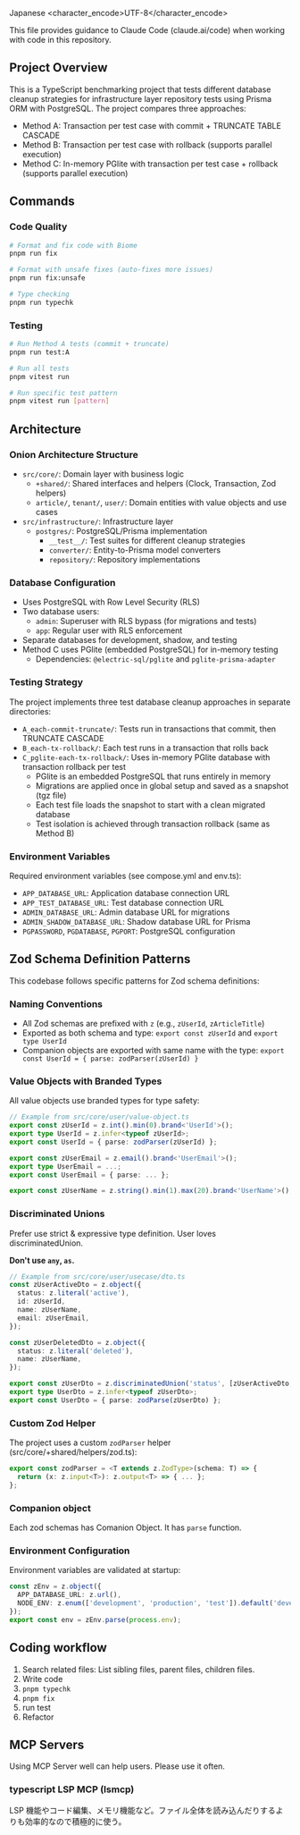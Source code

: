 <lang>Japanese</lang>
<character_encode>UTF-8</character_encode>

This file provides guidance to Claude Code (claude.ai/code) when working with code in this repository.

## Project Overview

This is a TypeScript benchmarking project that tests different database cleanup strategies for infrastructure layer repository tests using Prisma ORM with PostgreSQL. The project compares three approaches:
- Method A: Transaction per test case with commit + TRUNCATE TABLE CASCADE
- Method B: Transaction per test case with rollback (supports parallel execution)
- Method C: In-memory PGlite with transaction per test case + rollback (supports parallel execution)

## Commands

### Code Quality
```bash
# Format and fix code with Biome
pnpm run fix

# Format with unsafe fixes (auto-fixes more issues)
pnpm run fix:unsafe

# Type checking
pnpm run typechk
```

### Testing
```bash
# Run Method A tests (commit + truncate)
pnpm run test:A

# Run all tests
pnpm vitest run

# Run specific test pattern
pnpm vitest run [pattern]
```

## Architecture

### Onion Architecture Structure
- `src/core/`: Domain layer with business logic
  - `+shared/`: Shared interfaces and helpers (Clock, Transaction, Zod helpers)
  - `article/`, `tenant/`, `user/`: Domain entities with value objects and use cases
- `src/infrastructure/`: Infrastructure layer
  - `postgres/`: PostgreSQL/Prisma implementation
    - `__test__/`: Test suites for different cleanup strategies
    - `converter/`: Entity-to-Prisma model converters
    - `repository/`: Repository implementations

### Database Configuration
- Uses PostgreSQL with Row Level Security (RLS)
- Two database users:
  - `admin`: Superuser with RLS bypass (for migrations and tests)
  - `app`: Regular user with RLS enforcement
- Separate databases for development, shadow, and testing
- Method C uses PGlite (embedded PostgreSQL) for in-memory testing
  - Dependencies: `@electric-sql/pglite` and `pglite-prisma-adapter`

### Testing Strategy
The project implements three test database cleanup approaches in separate directories:
- `A_each-commit-truncate/`: Tests run in transactions that commit, then TRUNCATE CASCADE
- `B_each-tx-rollback/`: Each test runs in a transaction that rolls back
- `C_pglite-each-tx-rollback/`: Uses in-memory PGlite database with transaction rollback per test
  - PGlite is an embedded PostgreSQL that runs entirely in memory
  - Migrations are applied once in global setup and saved as a snapshot (tgz file)
  - Each test file loads the snapshot to start with a clean migrated database
  - Test isolation is achieved through transaction rollback (same as Method B)

### Environment Variables
Required environment variables (see compose.yml and env.ts):
- `APP_DATABASE_URL`: Application database connection URL
- `APP_TEST_DATABASE_URL`: Test database connection URL
- `ADMIN_DATABASE_URL`: Admin database URL for migrations
- `ADMIN_SHADOW_DATABASE_URL`: Shadow database URL for Prisma
- `PGPASSWORD`, `PGDATABASE`, `PGPORT`: PostgreSQL configuration

## Zod Schema Definition Patterns

This codebase follows specific patterns for Zod schema definitions:

### Naming Conventions
- All Zod schemas are prefixed with `z` (e.g., `zUserId`, `zArticleTitle`)
- Exported as both schema and type: `export const zUserId` and `export type UserId`
- Companion objects are exported with same name with the type: `export const UserId = { parse: zodParser(zUserId) }`

### Value Objects with Branded Types
All value objects use branded types for type safety:
```typescript
// Example from src/core/user/value-object.ts
export const zUserId = z.int().min(0).brand<'UserId'>();
export type UserId = z.infer<typeof zUserId>;
export const UserId = { parse: zodParser(zUserId) };

export const zUserEmail = z.email().brand<'UserEmail'>();
export type UserEmail = ...;
export const UserEmail = { parse: ... };

export const zUserName = z.string().min(1).max(20).brand<'UserName'>();
```

### Discriminated Unions
Prefer use strict & expressive type definition.
User loves discriminatedUnion.

**Don't use `any`, `as`.**

```typescript
// Example from src/core/user/usecase/dto.ts
const zUserActiveDto = z.object({
  status: z.literal('active'),
  id: zUserId,
  name: zUserName,
  email: zUserEmail,
});

const zUserDeletedDto = z.object({
  status: z.literal('deleted'),
  name: zUserName,
});

export const zUserDto = z.discriminatedUnion('status', [zUserActiveDto, zUserDeletedDto]);
export type UserDto = z.infer<typeof zUserDto>;
export const UserDto = { parse: zodParse(zUserDto) };
```

### Custom Zod Helper
The project uses a custom `zodParser` helper (src/core/+shared/helpers/zod.ts):
```typescript
export const zodParser = <T extends z.ZodType>(schema: T) => {
  return (x: z.input<T>): z.output<T> => { ... };
};
```

### Companion object
Each zod schemas has Comanion Object.
It has `parse` function.

### Environment Configuration
Environment variables are validated at startup:
```typescript
const zEnv = z.object({
  APP_DATABASE_URL: z.url(),
  NODE_ENV: z.enum(['development', 'production', 'test']).default('development'),
});
export const env = zEnv.parse(process.env);
```

## Coding workflow

1. Search related files: List sibling files, parent files, children files.
2. Write code
3. `pnpm typechk`
4. `pnpm fix`
5. run test
6. Refactor

## MCP Servers

Using MCP Server well can help users. Please use it often.

### typescript LSP MCP (lsmcp)

LSP 機能やコード編集、メモリ機能など。ファイル全体を読み込んだりするよりも効率的なので積極的に使う。
